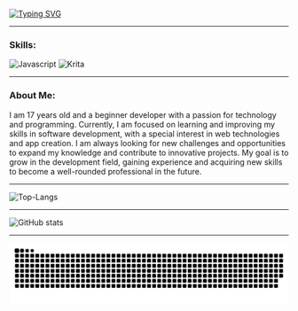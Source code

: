 [![Typing SVG](https://readme-typing-svg.herokuapp.com?font=Fira+Code&pause=1000&color=398A30&width=435&lines=Hello+World!;Welcome+to+my+profile;My+name+is+Fernando+Jacobsen)](https://git.io/typing-svg)

-------------------------------------------

### Skills:


![Javascript](https://img.shields.io/badge/JavaScript-F7DF1E?style=for-the-badge&logo=javascript&logoColor=black) ![Krita](https://img.shields.io/badge/Krita-203759?style=for-the-badge&logo=krita&logoColor=EEF37B)

-------------------------------------------

### About Me:

I am 17 years old and a beginner developer with a passion for technology and programming. Currently, I am focused on learning and improving my skills in software development, with a special interest in web technologies and app creation. I am always looking for new challenges and opportunities to expand my knowledge and contribute to innovative projects. My goal is to grow in the development field, gaining experience and acquiring new skills to become a well-rounded professional in the future.

------------------------------------------

![Top-Langs](https://github-readme-stats.vercel.app/api/top-langs/?Jacobsenf={username}&theme=white-green)

-------------------------------------------

![GitHub stats](https://github-readme-stats.vercel.app/api?username=Jacobsenf&show_icons=true&theme=dark)

-------------------------------------------

<picture>
  <source media="(prefers-color-scheme: dark)" srcset="https://raw.githubusercontent.com/mari4souza/mari4souza/output/github-contribution-grid-snake-dark.svg">
  <source media="(prefers-color-scheme: light)" srcset="https://raw.githubusercontent.com/mari4souza/mari4souza/output/github-contribution-grid-snake.svg">
  <img alt="github contribution grid snake animation" src="https://raw.githubusercontent.com/mari4souza/mari4souza/output/github-contribution-grid-snake.svg">
</picture>
<br><br>
